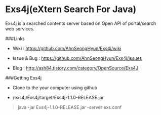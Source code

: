 # Exs4j(eXtern Search For Java)
Exs4j is a searched contents server based on Open API of portal/search web services. 

###Links
- Wiki : https://github.com/AhnSeongHyun/Exs4j/wiki

- Issue & Bug : https://github.com/AhnSeongHyun/Exs4j/issues

- Blog : http://ash84.tistory.com/category/OpenSource/Exs4J 

###Getting Exs4j

- Clone to the your computer using github

- /exs4j/Exs4j/target/Exs4j-1.1.0-RELEASE.jar
 
>java -jar Exs4j-1.1.0-RELEASE.jar -server exs.conf
 
 
 
